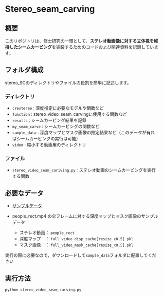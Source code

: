 # Stereo_seam_carving

## 概要

このリポジトリは、修士研究の一環として、**ステレオ動画像に対する立体視を維持したシームカービング**を実装するためのコードおよび関連資料を記録しています。

## フォルダ構成
stereo_SCのディレクトリやファイルの役割を簡単に記述します。

### ディレクトリ
* `crestereo` : 深度推定に必要なモデルや関数など
* `function` : stereo_video_seam_carvingに使用する関数など
* `results` : シームカービング結果を記録
* `my_seam_carve` : シームカービングの関数など
* `sample_data` : 深度マップとマスク画像の推定結果など（このデータが有ればシームカービングの実行は可能）
* `video` : 縮小する動画用のディレクトリ

### ファイル
* `stereo_video_seam_cariving.py` : ステレオ動画のシームカービングを実行する関数 

## 必要なデータ
* [サンプルデータ](https://drive.google.com/drive/folders/1C_mDworgYfj2DWSmuJFlmqyC5soYeF59)

* people_rect.mp4 の全フレームに対する深度マップとマスク画像のサンプルデータ
  - ステレオ動画： `people_rect`
  - 深度マップ　： `full_video_disp_cache[resize_x0.5].pkl`
  - マスク画像　： `full_video_mask_cache[resize_x0.5].pkl`
  
実行の際に必要なので，ダウンロードして`sample_data`フォルダに配置してください

## 実行方法
```bash
python stereo_video_seam_carving.py
